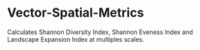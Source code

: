 # Vector-Spatial-Metrics
Calculates Shannon Diversity Index, Shannon Eveness Index and Landscape Expansion Index at multiples scales.
